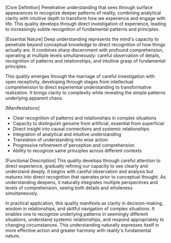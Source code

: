 [Core Definition]
Penetrative understanding that sees through surface appearances to recognize deeper patterns of reality, combining analytical clarity with intuitive depth to transform how we experience and engage with life. This quality develops through direct investigation of experience, leading to increasingly subtle recognition of fundamental patterns and principles.

[Essential Nature]
Deep understanding represents the mind's capacity to penetrate beyond conceptual knowledge to direct recognition of how things actually are. It combines sharp discernment with profound comprehension, operating at multiple levels simultaneously: careful observation of details, recognition of patterns and relationships, and intuitive grasp of fundamental principles.

This quality emerges through the marriage of careful investigation with open receptivity, developing through stages from intellectual comprehension to direct experiential understanding to transformative realization. It brings clarity to complexity while revealing the simple patterns underlying apparent chaos.

[Manifestations]
- Clear recognition of patterns and relationships in complex situations
- Capacity to distinguish genuine from artificial, essential from superficial
- Direct insight into causal connections and systemic relationships
- Integration of analytical and intuitive understanding
- Translation of understanding into wise action
- Progressive refinement of perception and comprehension
- Ability to recognize same principles across different contexts

[Functional Description]
This quality develops through careful attention to direct experience, gradually refining our capacity to see clearly and understand deeply. It begins with careful observation and analysis but matures into direct recognition that operates prior to conceptual thought. As understanding deepens, it naturally integrates multiple perspectives and levels of comprehension, seeing both details and wholeness simultaneously.

In practical application, this quality manifests as clarity in decision-making, wisdom in relationships, and skillful navigation of complex situations. It enables one to recognize underlying patterns in seemingly different situations, understand systemic relationships, and respond appropriately to changing circumstances. This understanding naturally expresses itself in more effective action and greater harmony with reality's fundamental nature.